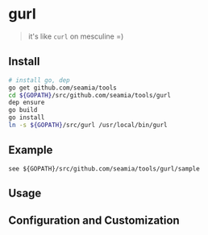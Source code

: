 # gurl

> it's like `curl` on mesculine =)

## Install

```sh
# install go, dep
go get github.com/seamia/tools
cd ${GOPATH}/src/github.com/seamia/tools/gurl
dep ensure
go build
go install
ln -s ${GOPATH}/src/gurl /usr/local/bin/gurl
```

## Example

```shell script
see ${GOPATH}/src/github.com/seamia/tools/gurl/sample
```


## Usage



## Configuration and Customization

